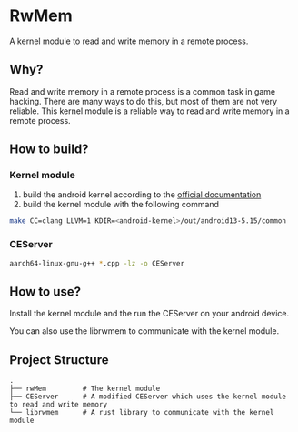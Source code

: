 # RwMem

A kernel module to read and write memory in a remote process.

## Why?

Read and write memory in a remote process is a common task in game hacking. There are many ways to do this, but most of them are not very reliable. This kernel module is a reliable way to read and write memory in a remote process.

## How to build?

### Kernel module

1. build the android kernel according to the [official documentation](https://source.android.com/docs/setup/build/building-kernels)
2. build the kernel module with the following command

```bash
make CC=clang LLVM=1 KDIR=<android-kernel>/out/android13-5.15/common 
```

### CEServer

```bash
aarch64-linux-gnu-g++ *.cpp -lz -o CEServer
```


## How to use?

Install the kernel module and the run the CEServer on your android device.

You can also use the librwmem to communicate with the kernel module.

## Project Structure

```
.
├── rwMem         # The kernel module
├── CEServer      # A modified CEServer which uses the kernel module to read and write memory
└── librwmem      # A rust library to communicate with the kernel module
```
